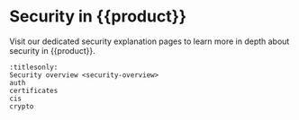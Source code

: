 # Security in {{product}}

Visit our dedicated security explanation pages to learn more in depth about
security in {{product}}.

```{toctree}
:titlesonly:
Security overview <security-overview>
auth
certificates
cis
crypto
```
<!-- Add back in once we have this page complete Cryptography <cryptography> -->
